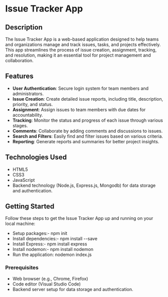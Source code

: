 # Issue Tracker App

## Description
The Issue Tracker App is a web-based application designed to help teams and organizations manage and track issues, tasks, and projects effectively. This app streamlines the process of issue creation, assignment, tracking, and resolution, making it an essential tool for project management and collaboration.

## Features
- **User Authentication**: Secure login system for team members and administrators.
- **Issue Creation**: Create detailed issue reports, including title, description, priority, and status.
- **Assignment**: Assign issues to team members with due dates for accountability.
- **Tracking**: Monitor the status and progress of each issue through various stages.
- **Comments**: Collaborate by adding comments and discussions to issues.
- **Search and Filters**: Easily find and filter issues based on various criteria.
- **Reporting**: Generate reports and summaries for better project insights.

## Technologies Used
- HTML5
- CSS3
- JavaScript
- Backend technology (Node.js, Express.js, Mongodb) for data storage and authentication.

## Getting Started
Follow these steps to get the Issue Tracker App up and running on your local machine:
- Setup packages:- npm init
- Install dependencies:- npm install --save
- Install Express:- npm install express
- Install nodemon:- npm install nodemon
- Run the application: nodemon index.js

### Prerequisites
- Web browser (e.g., Chrome, Firefox)
- Code editor (Visual Studio Code)
- Backend server setup for data storage and authentication.


